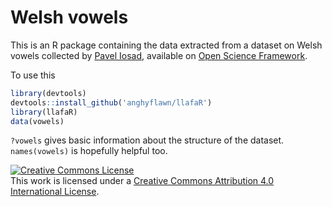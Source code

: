 # Welsh vowels #

This is an R package containing the data extracted from a dataset on
Welsh vowels collected by [Pavel Iosad](http://anghyflawn.github.io),
available on [Open Science Framework](http://doi.org/10.17605/OSF.IO/HD3BZ).

To use this

````r
library(devtools)
devtools::install_github('anghyflawn/llafaR')
library(llafaR)
data(vowels)
````

`?vowels` gives basic information about the structure of the dataset. `names(vowels)` is hopefully helpful too.

<a rel="license" href="http://creativecommons.org/licenses/by/4.0/"><img alt="Creative Commons License" style="border-width:0" src="https://i.creativecommons.org/l/by/4.0/88x31.png" /></a><br />This work is licensed under a <a rel="license" href="http://creativecommons.org/licenses/by/4.0/">Creative Commons Attribution 4.0 International License</a>.
